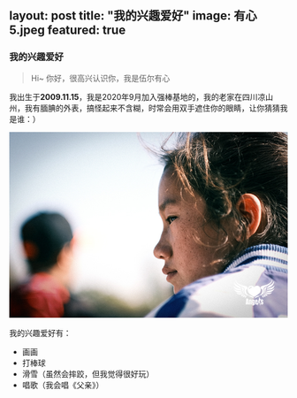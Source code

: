 layout: post
title:  "我的兴趣爱好"
image: 有心5.jpeg
featured: true
---

### 我的兴趣爱好
> Hi~ 你好，很高兴认识你，我是伍尔有心

我出生于**2009.11.15**，我是2020年9月加入强棒基地的，我的老家在四川凉山州，我有腼腆的外表，搞怪起来不含糊，时常会用双手遮住你的眼睛，让你猜猜我是谁：）

![有心2](../assets/images/有心1.jpeg)

我的兴趣爱好有：
* 画画
* 打棒球
* 滑雪（虽然会摔跤，但我觉得很好玩）
* 唱歌（我会唱《父亲》）
